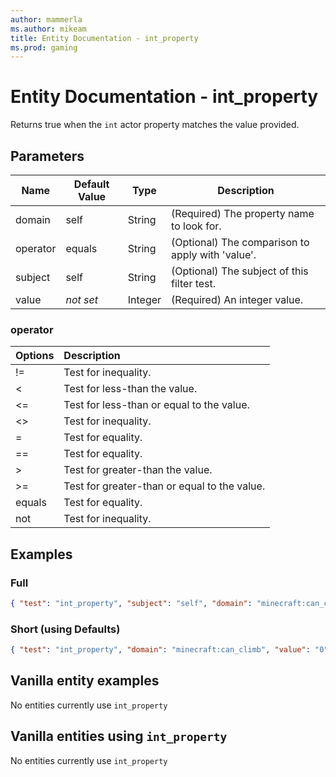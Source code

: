 ```yaml
---
author: mammerla
ms.author: mikeam
title: Entity Documentation - int_property
ms.prod: gaming
---
```


# Entity Documentation - int_property

Returns true when the `int` actor property matches the value provided.

## Parameters

|Name |Default Value  |Type  |Description  |
|---------|---------|---------|---------|
| domain| self|String| (Required) The property name to look for. |
| operator|equals |String | (Optional) The comparison to apply with 'value'.|
| subject| self| String| (Optional) The subject of this filter test. |
| value|*not set* |Integer | (Required) An integer value. |

### operator

| Options| Description |
|:-----------|:-----------|
| !=| Test for inequality. |
| <| Test for less-than the value. |
| <=| Test for less-than or equal to the value. |
| <>| Test for inequality. |
| =| Test for equality. |
| ==| Test for equality. |
| >| Test for greater-than the value. |
| >=| Test for greater-than or equal to the value. |
| equals| Test for equality. |
| not| Test for inequality. |

## Examples

### Full

```json
{ "test": "int_property", "subject": "self", "domain": "minecraft:can_climb", "operator": "equals", "value": "0" }
```

### Short (using Defaults)

```json
{ "test": "int_property", "domain": "minecraft:can_climb", "value": "0" }
```

## Vanilla entity examples

No entities currently use `int_property`

## Vanilla entities using `int_property`

No entities currently use `int_property`
